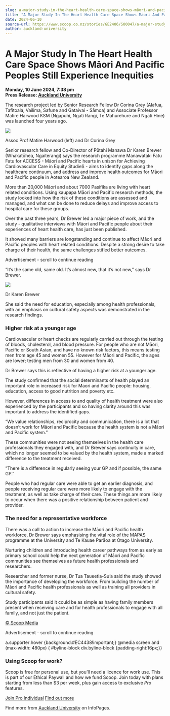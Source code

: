 ```yaml
---
slug: a-major-study-in-the-heart-health-care-space-shows-māori-and-pacific-peoples-still-experience-inequities
title: "A Major Study In The Heart Health Care Space Shows Māori And Pacific Peoples Still Experience Inequities"
date: 2024-06-10
source-url: https://www.scoop.co.nz/stories/GE2406/S00047/a-major-study-in-the-heart-health-care-space-shows-maori-and-pacific-peoples-still-experience-inequities.htm
author: auckland-university
---
```

A Major Study In The Heart Health Care Space Shows Māori And Pacific Peoples Still Experience Inequities
========================================================================================================

**Monday, 10 June 2024, 7:38 pm**  
**Press Release: [Auckland University](https://info.scoop.co.nz/Auckland_University)**

The research project led by Senior Research Fellow Dr Corina Grey (Alafua, Tafitoala, Vailima, Safune and Gataivai - Sāmoa) and Associate Professor Matire Harwood KSM (Ngāpuhi, Ngāti Rangi, Te Mahurehure and Ngāti Hine) was launched four years ago.

![](https://img.scoop.co.nz/stories/images/2406/jgtnc5oovpj-qc4m.jpg)

Assoc Prof Matire Harwood (left) and Dr Corina Grey

Senior research fellow and Co-Director of Pūtahi Manawa Dr Karen Brewer (Whakatōhea, Ngaiterangi) says the research programme Manawataki Fatu Fatu for ACCESS - Māori and Pacific hearts in unison for Achieving Cardiovascular Care in Equity StudieS - aims to identify gaps along the healthcare continuum, and address and improve health outcomes for Māori and Pacific people in Aotearoa New Zealand.

More than 20,000 Māori and about 7000 Pasifika are living with heart related conditions. Using kaupapa Māori and Pacific research methods, the study looked into how the risk of these conditions are assessed and managed, and what can be done to reduce delays and improve access to hospital care for these groups.

Over the past three years, Dr Brewer led a major piece of work, and the study - qualitative interviews with Māori and Pacific people about their experiences of heart health care, has just been published.

It showed many barriers are longstanding and continue to affect Māori and Pacific peoples with heart related conditions. Despite a strong desire to take charge of their health, the same challenges stifled better outcomes.

Advertisement - scroll to continue reading





“It’s the same old, same old. It’s almost new, that it’s not new,” says Dr Brewer.

![](https://img.scoop.co.nz/stories/images/2406/xgcwluywaf-aowhv.jpg)

Dr Karen Brewer

She said the need for education, especially among health professionals, with an emphasis on cultural safety aspects was demonstrated in the research findings.

### Higher risk at a younger age

Cardiovascular or heart checks are regularly carried out through the testing of bloods, cholesterol, and blood pressure. For people who are not Māori, Pacific or South Asian, and have no known risk factors, this means testing men from age 45 and women 55. However for Māori and Pacific, the ages are lower; testing men from 30 and women from 40.

Dr Brewer says this is reflective of having a higher risk at a younger age.

The study confirmed that the social determinants of health played an important role in increased risk for Maori and Pacific people: housing, education, access to good nutrition and poverty etc.

However, differences in access to and quality of health treatment were also experienced by the participants and so having clarity around this was important to address the identified gaps.

“We value relationships, reciprocity and communication, there is a lot that doesn’t work for Māori and Pacific because the health system is not a Māori and Pacific system.”

These communities were not seeing themselves in the health care professionals they engaged with, and Dr Brewer says continuity in care, which no longer seemed to be valued by the health system, made a marked difference to the treatment received.

“There is a difference in regularly seeing your GP and if possible, the same GP.”

People who had regular care were able to get an earlier diagnosis, and people receiving regular care were more likely to engage with the treatment, as well as take charge of their care. These things are more likely to occur when there was a positive relationship between patient and provider.

### The need for a representative workforce

There was a call to action to increase the Māori and Pacific health workforce, Dr Brewer says emphasising the vital role of the MAPAS programme at the University and Te Kauae Parāoa at Otago University.

Nurturing children and introducing health career pathways from as early as primary school could help the next generation of Māori and Pacific communities see themselves as future health professionals and researchers.

Researcher and former nurse, Dr Tua Taueetia-Su’a said the study showed the importance of developing the workforce. From building the number of Māori and Pacific health professionals as well as training all providers in cultural safety.

Study participants said it could be as simple as having family members present when receiving care and for health professionals to engage with all family, and not just the patient.

[© Scoop Media](http://www.scoop.co.nz/about/terms.html)  

Advertisement - scroll to continue reading



a.supporter:hover {background:#EC4438!important;} @media screen and (max-width: 480px) { #byline-block div.byline-block {padding-right:16px;}}

### Using Scoop for work?

Scoop is free for personal use, but you’ll need a licence for work use. This is part of our Ethical Paywall and how we fund Scoop. Join today with plans starting from less than $3 per week, plus gain access to exclusive _Pro_ features.  
  
[Join Pro Individual](https://pro.scoop.co.nz/Individual/?from=ProIn24) [Find out more](https://pro.scoop.co.nz/using-scoop-for-work/?from=ProIn24)

Find more from [Auckland University](https://info.scoop.co.nz/Auckland_University) on InfoPages.